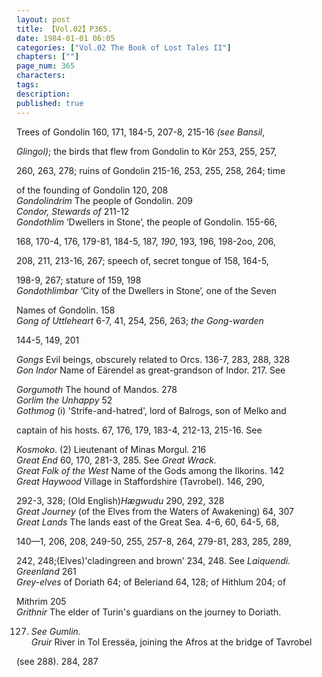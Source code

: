 ```yaml
---
layout: post
title: 【Vol.02】P365.
date: 1984-01-01 06:05
categories: ["Vol.02 The Book of Lost Tales II"]
chapters: [""]
page_num: 365
characters: 
tags: 
description: 
published: true
---
```


<p style="text-indent: 0;">
Trees of Gondolin 160, 171, 184-5, 207-8, 215-16 <I>(see Bansil</I>,
</p>

<I>Glingol)</I>; the birds that flew from Gondolin to Kôr 253, 255, 257,

260, 263, 278; ruins of Gondolin 215-16, 253, 255, 258, 264; time

of the founding of Gondolin 120, 208<BR><I>Gondolindrim</I> The people of Gondolin. 209<BR><I>Condor, Stewards of</I> 211-12<BR><I>Gondothlim</I> ‘Dwellers in Stone’, the people of Gondolin. 155-66,

168, 170-4, 176, 179-81, 184-5, 187,<I> 190</I>, 193, 196, 198-2oo, 206,

208, 211, 213-16, 267; speech of, secret tongue of 158, 164-5,

198-9, 267; stature of 159, 198<BR><I>Gondothlimbar</I> ‘City of the Dwellers in Stone’, one of the Seven

Names of Gondolin. 158<BR><I>Gong of Uttleheart</I> 6-7, 41, 254, 256, 263; <I>the Gong-warden</I>

144-5, 149, 201

<I>Gongs</I> Evil beings, obscurely related to Orcs. 136-7, 283, 288, 328<BR><I>Gon Indor</I> Name of Eärendel as great-grandson of Indor. 217. See

<I>Gorgumoth</I> The hound of Mandos. 278<BR><I>Gorlim the Unhappy</I> 52<BR><I>Gothmog</I> (i) 'Strife-and-hatred', lord of Balrogs, son of Melko and

captain of his hosts. 67, 176, 179, 183-4, 212-13, 215-16. See

<I>Kosmoko</I>. (2) Lieutenant of Minas Morgul. 216<BR><I>Great End</I> 60, 170, 281-3, 285. See <I>Great Wrack.<BR>Great Folk of the West</I> Name of the Gods among the Ilkorins. 142<BR><I>Great Haywood</I> Village in Staffordshire (Tavrobel). 146, 290,

292-3, 328; (Old English)<I>Hægwudu</I> 290, 292, 328<BR><I>Great Journey</I> (of the Elves from the Waters of Awakening) 64, 307<BR><I>Great Lands</I> The lands east of the Great Sea. 4-6, 60, 64-5, 68,

140—1, 206, 208, 249-50, 255, 257-8, 264, 279-81, 283, 285, 289,

242, 248;(Elves)'cladingreen and brown’ 234, 248. See <I>Laiquendi.<BR>Greenland</I> 261<BR><I>Grey-elves</I> of Doriath 64; of Beleriand 64, 128; of Hithlum 204; of

Mithrim 205<BR><I>Grithnir</I> The elder of Turin's guardians on the journey to Doriath.

127. <I>See Gumlin.<BR>Gruir</I> River in Tol Eressëa, joining the Afros at the bridge of Tavrobel

(see 288). 284, 287

